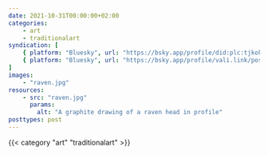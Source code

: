 ```yaml
---
date: 2021-10-31T00:00:00+02:00
categories:
    - art
    - traditionalart
syndication: [
    { platform: "Bluesky", url: "https://bsky.app/profile/did:plc:tjkokzqdnfzzlaxdjjzzzi5b/post/3k5s7xmxvyp26", hidden: true },
    { platform: "Bluesky", url: "https://bsky.app/profile/vali.link/post/3k5s7xmxvyp26" }
]
images:
    - "raven.jpg"
resources:
    - src: "raven.jpg"
      params:
        alt: "A graphite drawing of a raven head in profile"
posttypes: post
---
```

{{< category "art" "traditionalart" >}}
